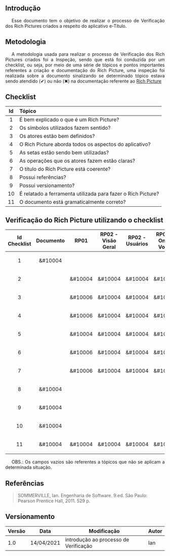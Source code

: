 ## Introdução

<p style="text-indent: 20px; text-align: justify">
Esse documento tem o objetivo de realizar o processo de Verificação dos Rich Pictures criados a respeito do aplicativo e-Título. 
</p>


## Metodologia

<p style="text-indent: 20px; text-align: justify">
A metodologia usada para realizar o processo de Verificação dos Rich Pictures criados foi a Inspeção, sendo que está foi conduzida por um checklist, ou seja, por meio de uma série de tópicos e pontos importantes referentes a criação e documentação do Rich Picture, uma inspeção foi realizada sobre a documento sinalizando se determinado tópico estava sendo atendido (&#10004) ou não (&#10006) na documentação referente ao <a href="../../../pre_rastreabilidade/rich_pictures">Rich Picture</a>
</p>

## Checklist

|Id|Tópico|
|:--:|:--|
|1|É bem explicado o que é um Rich Picture?|
|2|Os símbolos utilizados fazem sentido?|
|3|Os atores estão bem definidos?|
|4|O Rich Picture aborda todos os aspectos do aplicativo?|
|5|As setas estão sendo bem utilizadas?|
|6|As operações que os atores fazem estão claras?|
|7|O título do Rich Picture está coerente?|
|8|Possui referências?|
|9|Possui versionamento?|
|10|É relatado a ferramenta utilizada para fazer o Rich Picture?|
|11|O documento está gramaticalmente correto?|


## Verificação do Rich Picture utilizando o checklist

|Id Checklist|Documento|RP01|RP02 - Visão Geral|RP02 - Usuários|RP02 - Onde Votar|RP02 - Funções Adicionais|RP02 - Configurações|
|:--:|:--:|:--:|:--:|:--:|:--:|:--:|:--:|
|1|<p>&#10004</p>|||||||
|2||<p>&#10004</p>|<p>&#10004</p>|<p>&#10004</p>|<p>&#10004</p>|<p>&#10004</p>|<p>&#10004</p>|
|3||<p>&#10006</p>|<p>&#10004</p>|<p>&#10004</p>|<p>&#10004</p>|<p>&#10004</p>|<p>&#10004</p>|
|4||<p>&#10006</p>|<p>&#10004</p>|<p>&#10004</p>|<p>&#10004</p>|<p>&#10004</p>|<p>&#10004</p>|
|5||<p>&#10004</p>|<p>&#10004</p>|<p>&#10004</p>|<p>&#10004</p>|<p>&#10004</p>|<p>&#10004</p>|
|6||<p>&#10006</p>|<p>&#10004</p>|<p>&#10004</p>|<p>&#10004</p>|<p>&#10004</p>|<p>&#10004</p>|
|7||<p>&#10006</p>|<p>&#10004</p>|<p>&#10004</p>|<p>&#10004</p>|<p>&#10004</p>|<p>&#10004</p>|
|8|<p>&#10004</p>|||||||
|9|<p>&#10004</p>|||||||
|10|<p>&#10004</p>|||||||
|11|<p>&#10004</p>|<p>&#10004</p>|<p>&#10004</p>|<p>&#10004</p>|<p>&#10004</p>|<p>&#10004</p>|<p>&#10004</p>|

<p style="text-indent: 20px; text-align: justify">
<a>OBS.:</a> Os campos vazios são referentes a tópicos que não se aplicam a determinada situação.
</p>



## Referências
> SOMMERVILLE, Ian. Engenharia de Software. 9.ed. São Paulo: Pearson Prentice Hall, 2011. 529 p.

## Versionamento
| Versão | Data | Modificação | Autor |
|--|--|--|--|
| 1.0 | 14/04/2021 | introdução ao processo de Verificação | Ian |